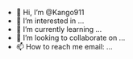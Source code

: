 - 👋 Hi, I’m @Kango911
- 👀 I’m interested in ...
- 🌱 I’m currently learning ...
- 💞️ I’m looking to collaborate on ...
- 📫 How to reach me email: ...
